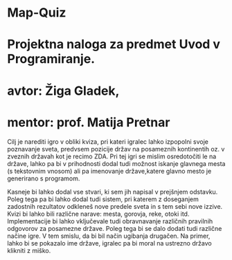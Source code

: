 # Map-Quiz

# Projektna naloga za predmet Uvod v Programiranje.
# avtor: Žiga Gladek,
# mentor: prof. Matija Pretnar

Cilj je narediti igro v obliki kviza, pri kateri igralec lahko izpopolni svoje poznavanje sveta, predvsem pozicije držav na posameznih kontinentih oz. v zveznih državah kot je recimo ZDA. Pri tej igri se mislim osredotočiti le na države, lahko pa bi v prihodnosti dodal tudi možnost iskanje glavnega mesta (s tekstovnim vnosom) ali pa imenovanje države,katere glavno mesto je generirano s programom.

Kasneje bi lahko dodal vse stvari, ki sem jih napisal v prejšnjem odstavku. Poleg tega pa bi lahko dodal tudi sistem, pri katerem z doseganjem zadostnih rezultatov odkleneš nove predele sveta in s tem sebi nove izzive. Kvizi bi lahko bili različne narave: mesta, gorovja, reke, otoki itd. Implementacije bi lahko vključevale tudi obravnavanje različnih pravilnih odgovorov za posamezne države. Poleg tega bi se dalo dodati tudi različne načine igre. V tem smislu, da bi bil način ugibanja drugačen. Na primer, lahko bi se pokazalo ime države, igralec pa bi moral na ustrezno državo klikniti z miško.